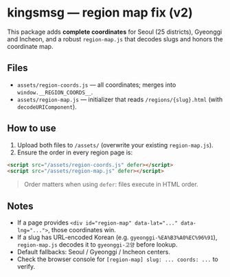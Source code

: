 # kingsmsg — region map fix (v2)

This package adds **complete coordinates** for Seoul (25 districts), Gyeonggi and Incheon,
and a robust `region-map.js` that decodes slugs and honors the coordinate map.

## Files
- `assets/region-coords.js` — all coordinates; merges into `window.__REGION_COORDS__`.
- `assets/region-map.js` — initializer that reads `/regions/{slug}.html` (with `decodeURIComponent`).

## How to use
1. Upload both files to `/assets/` (overwrite your existing `region-map.js`).
2. Ensure the order in every region page is:

```html
<script src="/assets/region-coords.js" defer></script>
<script src="/assets/region-map.js" defer></script>
```

> Order matters when using `defer`: files execute in HTML order.

## Notes
- If a page provides `<div id="region-map" data-lat="..." data-lng="...">`, those coordinates win.
- If a slug has URL-encoded Korean (e.g. `gyeonggi-%EA%B3%A0%EC%96%91`), `region-map.js` decodes it to `gyeonggi-고양` before lookup.
- Default fallbacks: Seoul / Gyeonggi / Incheon centers.
- Check the browser console for `[region-map] slug: ... coords: ...` to verify.
